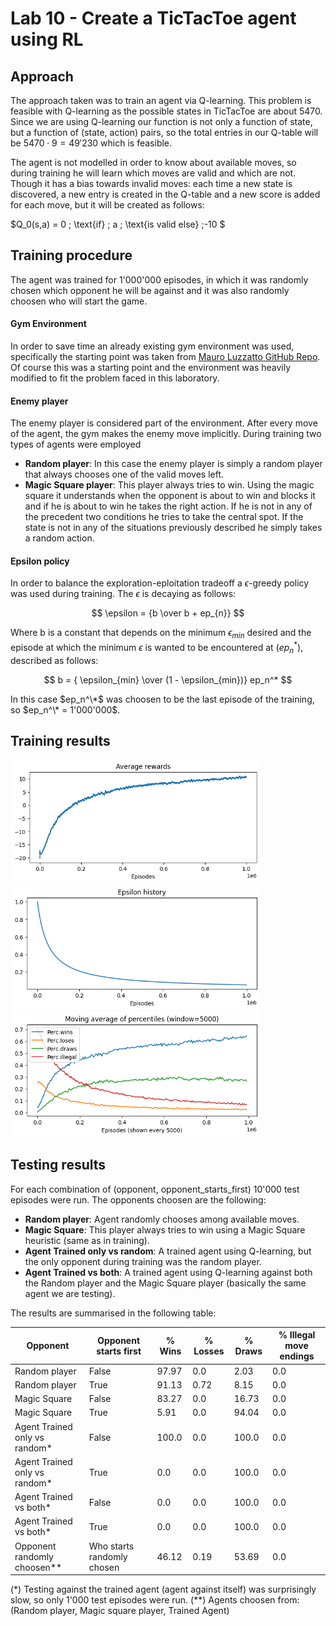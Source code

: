 
# Lab 10 - Create a TicTacToe agent using RL

## Approach

The approach taken was to train an agent via Q-learning. This problem is feasible with Q-learning as the possible states in TicTacToe are about $5470$. Since we are using Q-learning our function is not only a function of state, but a function of (state, action) pairs, so the total entries in our Q-table will be $5470 \cdot 9 = 49'230$ which is feasible.

The agent is not modelled in order to know about available moves, so during training he will learn which moves are valid and which are not. Though it has a bias towards invalid moves: each time a new state is discovered, a new entry is created in the Q-table and a new score is added for each move, but it will be created as follows:

$Q_0(s,a) = 0 \; \text{if} \; a \; \text{is valid else} \;-10 $


## Training procedure

The agent was trained for 1'000'000 episodes, in which it was randomly chosen which opponent he will be against and it was also randomly choosen who will start the game.

#### Gym Environment

In order to save time an already existing gym environment was used, specifically the starting point was taken from [Mauro Luzzatto GitHub Repo](https://github.com/MauroLuzzatto/OpenAI-Gym-TicTacToe-Environment). Of course this was a starting point and the environment was heavily modified to fit the problem faced in this laboratory.

#### Enemy player

The enemy player is considered part of the environment. After every move of the agent, the gym makes the enemy move implicitly. During training two types of agents were employed

* __Random player__: In this case the enemy player is simply a random player that always chooses one of the valid moves left.
* __Magic Square player__: This player always tries to win. Using the magic square it understands when the opponent is about to win and blocks it and if he is about to win he takes the right action. If he is not in any of the precedent two conditions he tries to take the central spot. If the state is not in any of the situations previously described he simply takes a random action.

#### Epsilon policy
In order to balance the exploration-eploitation tradeoff a $\epsilon$-greedy policy was used during training. The $\epsilon$ is decaying as follows:

$$ \epsilon = {b \over b + ep_{n}} $$

Where b is a constant that depends on the minimum $\epsilon_{min}$ desired and the episode at which the minimum $\epsilon$ is wanted to be encountered at ($ep_n^*$), described as follows:

$$ b = { \epsilon_{min} \over (1 - \epsilon_{min})} ep_n^* $$


In this case $ep_n^\*$ was choosen to be the last episode of the training, so $ep_n^\* = 1'000'000$.

## Training results
<p float="left">
    <img src="figs/avg_rewards.png" width=400>
    <img src="figs/eps_hist.png" width=400>
    <img src="figs/moving_average.png" width=400>
</p>

## Testing results

For each combination of (opponent, opponent_starts_first) 10'000 test episodes were run. The opponents choosen are the following:
* __Random player__: Agent randomly chooses among available moves.
* __Magic Square__:  This player always tries to win using a Magic Square heuristic (same as in training).
* __Agent Trained only vs random__:  A trained agent using Q-learning, but the only opponent during training was the random player.
* __Agent Trained vs both__:  A trained agent using Q-learning against both the Random player and the Magic Square player (basically the same agent we are testing).


The results are summarised in the following table:


| Opponent                 | Opponent starts first        | % Wins | % Losses | % Draws | % Illegal move endings |
|--------------------------|------------------------------|--------|----------|---------|------------------------|
| Random player                   | False                        |  97.97 |   0.0    |   2.03  |   0.0                  |
| Random player                   | True                         |  91.13 |   0.72   |  8.15   |   0.0                  |
| Magic Square                    | False                        |  83.27 |   0.0    |  16.73  |   0.0                  |
| Magic Square                    | True                         |  5.91  |   0.0    |  94.04  |   0.0                  |
| Agent Trained only vs random*   | False                        | 100.0    | 0.0      | 100.0   |   0.0                  |
| Agent Trained only vs random*   | True                         | 0.0    | 0.0      | 100.0   |   0.0                  |
| Agent Trained vs both*          | False                        | 0.0    | 0.0      | 100.0   |   0.0                  |
| Agent Trained vs both*          | True                         | 0.0    | 0.0      | 100.0   |   0.0                  |
| Opponent randomly choosen**     | Who starts randomly chosen   | 46.12   | 0.19    | 53.69   |   0.0                  |

(*) Testing against the trained agent (agent against itself) was surprisingly slow, so only 1'000 test episodes were run.
(**) Agents choosen from: (Random player, Magic square player, Trained Agent)
